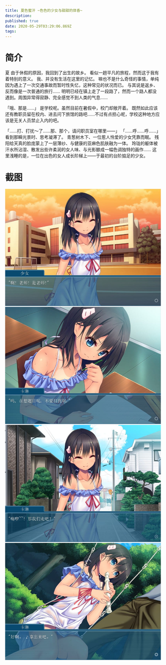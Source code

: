 ```yaml
---
title: 夏色蜜汗 ~色色的少女与甜甜的体香~
description: 
published: true
date: 2020-05-29T03:29:06.869Z
tags: 
---
```


# 简介
夏
由于休假的原因，我回到了出生的故乡。
看似一趟平凡的旅程，然而这于我有着特别的意义。
我、并没有生活在这里的记忆。
嘛也不是什么奇怪的事情，单纯因为遇上了一次交通事故而暂时性失忆，这种常见的状况而已。
与其说是返乡、反而像是一次普通的旅行……
明明已经在镇上走了一段路了，然而一个路人都没遇到。周围异常得寂静、完全感觉不到人类的气息……

「哦、那是……」
是学校呢。虽然目前在暑假中，校门却敞开着。
既然如此应该还有教职员留在校内、进去问下旅馆的路吧……不过有点担心呢，学校这种地方应该是无关人员禁止入内的吧。

「……打、打扰～了……那、那个，请问职员室在哪里――」
「……呼……呼……」
看到那瞬光景时、思考凝滞了。
青葱树木下、一位惹人怜爱的少女凭靠而眠。
残阳给天真的脸庞蒙上了一层薄纱、与健康的亚麻色肌肤融为一体。
玲珑的躯体被汗水所沾湿、散发出些许柔润的女人味、与光影酿成一幅色调独特的画作……
这里浅睡的是，一位在出色的女人成长阶梯上――于最初的台阶掂足的少女。

# 截图
![1.jpg](/pic/夏色蜜汗/1.jpg)
![2.jpg](/pic/夏色蜜汗/2.jpg)
![3.jpg](/pic/夏色蜜汗/3.jpg)
![4.jpg](/pic/夏色蜜汗/4.jpg)